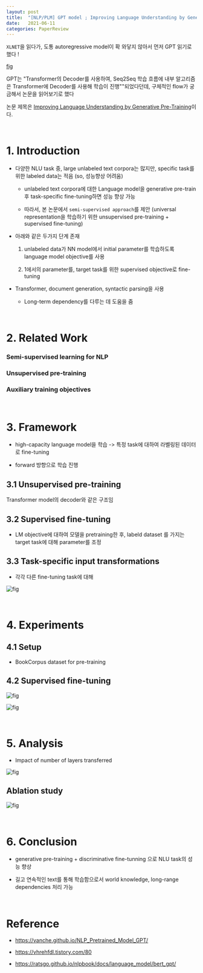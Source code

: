 ```yaml
---
layout: post
title:  "[NLP/PLM] GPT model ; Improving Language Understanding by Generative Pre-Training"
date:   2021-06-11
categories: PaperReview
---
```


`XLNET`을 읽다가, 도통 autoregressive model이 확 와닿지 않아서 먼저 GPT 읽기로 했다 !

[fig](https://img1.daumcdn.net/thumb/R1280x0/?scode=mtistory2&fname=https%3A%2F%2Fblog.kakaocdn.net%2Fdn%2FbnTEzO%2FbtqKmoJhrF2%2FKUWQVdaSNxPkmnm10qC10k%2Fimg.png)


GPT는 "Transformer의 Decoder를 사용하여, Seq2Seq 학습 흐름에 내부 알고리즘은 Transformer에 Decoder를 사용해 학습이 진행""되었다던데, 구체적인 flow가 궁금해서 논문을 읽어보기로 했다

논문 제목은 [Improving Language Understanding by Generative Pre-Training](https://www.cs.ubc.ca/~amuham01/LING530/papers/radford2018improving.pdf)이다.


<br>

# 1.  Introduction

- 다양한 NLU task 중, large unlabeled text corpora는 많지만, specific task를 위한 labeled data는 적음 (so, 성능향상 어려움)

  - unlabeled text corpora에 대한 Language model을 generative pre-train 후 task-specific fine-tuning하면 성능 향상 가능

  - 따라서, 본 논문에서 `semi-supervised approach`를 제안 (universal representation을 학습하기 위한 unsupervised pre-training + supervised fine-tuning)


- 아래와 같은 두가지 단계 존재

    1. unlabeled data가 NN model에서 initial parameter를 학습하도록 language model objective를 사용

    2. 1에서의 parameter를, target task를 위한 supervised objective로 fine-tuning


- Transformer, document generation, syntactic parsing을 사용

    - Long-term dependency를 다루는 데 도움을 줌

<br>

# 2. Related Work

### Semi-supervised learning for NLP

### Unsupervised pre-training

### Auxiliary training objectives

<br>

# 3. Framework

-  high-capacity language model을 학습 -> 특정 task에 대하여 라벨링된 데이터로 fine-tuning

- forward 방향으로 학습 진행

## 3.1 Unsupervised pre-training

Transformer model의 decoder와 같은 구조임

## 3.2 Supervised fine-tuning

- LM objective에 대하여 모델을 pretraining한 후, labeld dataset 를 가지는 target task에 대해 parameter를 조정

## 3.3 Task-specific input transformations

- 각각 다른 fine-tuning task에 대해

![fig](https://vanche.github.io/assets/images/gpt/gpt_architecture.png)

<br>

# 4. Experiments

## 4.1 Setup

- BookCorpus dataset for pre-training

## 4.2 Supervised fine-tuning

![fig](https://vanche.github.io/assets/images/gpt/table1.png)

![fig](https://vanche.github.io/assets/images/gpt/table2_3.png)


<br>

# 5. Analysis

- Impact of number of layers transferred

![fig](https://vanche.github.io/assets/images/gpt/figure2.png)

## Ablation study

![fig](https://vanche.github.io/assets/images/gpt/table5.png)

<br>

# 6. Conclusion

- generative pre-training +  discriminative fine-tunning 으로 NLU task의 성능 향상

- 길고 연속적인 text를 통해 학습함으로서 world knowledge, long-range dependencies 처리 가능


<br>

# Reference

- https://vanche.github.io/NLP_Pretrained_Model_GPT/

- https://vhrehfdl.tistory.com/80

- https://ratsgo.github.io/nlpbook/docs/language_model/bert_gpt/
